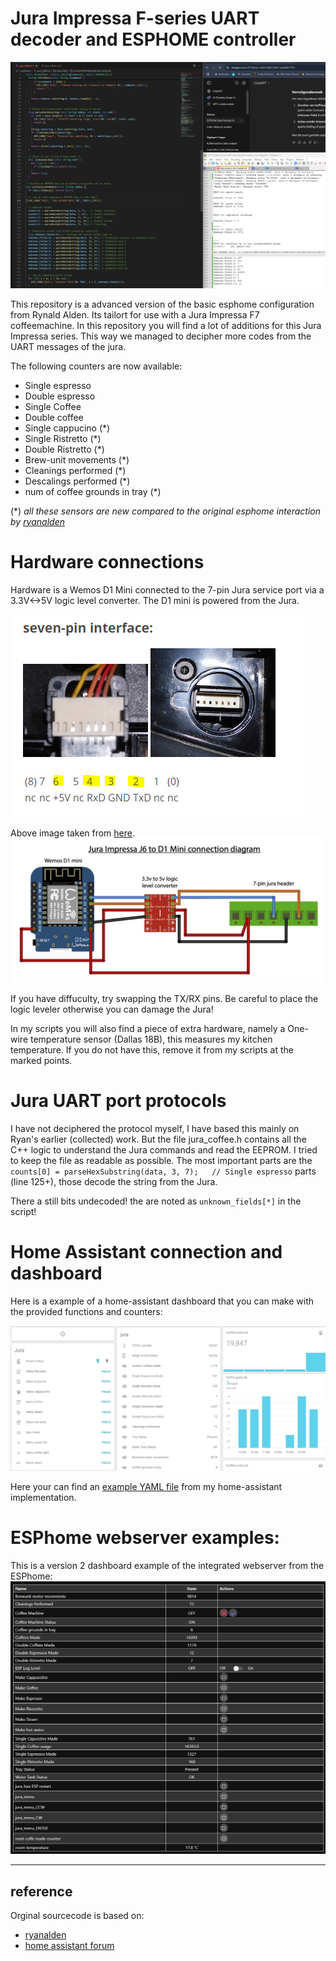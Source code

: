 
# Jura Impressa F-series UART decoder and ESPHOME controller
![coding_example](/images/coding_example.jpg)

This repository is a advanced version of the basic esphome configuration from Rynald Alden. Its tailort for use with a Jura Impressa F7 coffeemachine.
In this repository you will find a lot of additions for this Jura Impressa series. This way we managed to decipher more codes from the UART messages of the jura.

The following counters are now available:

- Single espresso
- Double espresso
- Single Coffee
- Double coffee
- Single cappucino (*)
- Single Ristretto (*)
- Double Ristretto (*)
- Brew-unit movements (*)
- Cleanings performed (*)
- Descalings performed (*)
- num of coffee grounds in tray (*)

(*) _all these sensors are new compared to the original esphome interaction by [ryanalden]_

# Hardware connections

Hardware is a Wemos D1 Mini connected to the 7-pin Jura service port via a 3.3V<->5V logic level converter. The D1 mini is powered from the Jura.

![pin interface](images/seven-pin-interface.jpg)

Above image taken from [here][home assistant forum].
![connections](images/connection-diagram.png)

If you have diffuculty, try swapping the TX/RX pins.
Be careful to place the logic leveler otherwise you can damage the Jura!

In my scripts you will also find a piece of extra hardware, namely a One-wire temperature sensor (Dallas 18B), this measures my kitchen temperature. If you do not have this, remove it from my scripts at the marked points.

# Jura UART port protocols

I have not deciphered the protocol myself, I have based this mainly on Ryan's earlier (collected) work. But the file jura_coffee.h contains all the C++ logic to understand the Jura commands and read the EEPROM. I tried to keep the file as readable as possible. The most important parts are the ``counts[0] = parseHexSubstring(data, 3, 7);   // Single espresso`` parts (line 125+), those decode the string from the Jura. 

There a still bits undecoded! the are noted as ``unknown_fields[*]`` in the script!

# Home Assistant connection and dashboard

Here is a example of a home-assistant dashboard that you can make with the provided functions and counters:

![dashboard](images/HA-dashboard.png)

Here your can find an [example YAML file](../Home-assistant%20dashboard%20example.yaml) from my home-assistant implementation.

# ESPhome webserver examples:

This is a version 2 dashboard example of the integrated webserver from the ESPhome:
![esphome webserver example ](/images/esphome-webcounters.png)

----

## reference

Orginal sourcecode is based on:

- [ryanalden]
- [home assistant forum]


[ryanalden]: https://github.com/ryanalden/esphome-jura-component
[home assistant forum]: https://community.home-assistant.io/t/control-your-jura-coffee-machine/26604